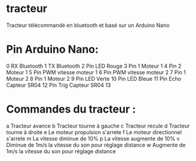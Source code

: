 # tracteur
Tracteur télécommandé en bluetooth et basé sur un Arduino Nano

# Pin Arduino Nano:

0	RX Bluetooth
1	TX Bluetooth
2	Pin LED Rouge
3	Pin 1 Moteur 1
4	Pin 2 Moteur 1
5	Pin PWM vitesse moteur 1
6	Pin PWM vitesse moteur 2
7	Pin 1 Moteur 2
8	Pin 1 Moteur 2
9	Pin LED Verte
10	Pin LED Bleue
11	Pin Echo Capteur SR04
12	Pin Trig Capteur SR04
13

# Commandes du tracteur :

a	Tracteur avance
b	Tracteur tourne à gauche
c	Tracteur recule
d	Tracteur tourne à droite
e	Le moteur propulsion s'arrete
f	Le moteur directionnel s'arrete
m	La vitesse diminue de 10%
p	La vitesse augmente de 10%
v	Diminue de 1m/s la vitesse du son pour réglage distance
w	Augmente de 1m/s la vitesse du son pour réglage distance
